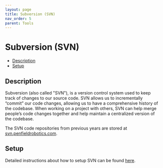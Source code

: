 ```yaml
---
layout: page
title: Subversion (SVN)
nav_order: 5
parent: Tools
---
```


# Subversion (SVN)

* [Description](#description)
* [Setup](#setup)

## Description

Subversion (also called "SVN"), is a version control system used to keep track of changes to our source code. SVN allows us to incrementally “commit” our code changes, allowing us to have a comprehensive history of the codebase. When working on a project with others, SVN can help merge people’s code changes together and help maintain a centralized version of the codebase.

The SVN code repositories from previous years are stored at [svn.penfieldrobotics.com](https://svn.penfieldrobotics.com).

## Setup

Detailed instructions about how to setup SVN can be found [here](https://wiki.penfieldrobotics.com/wiki/index.php?title=SVN_Setup).